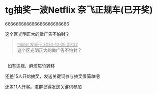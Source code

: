 # tg抽奖一波Netflix 奈飞正规车(已开奖)


666666666666666666666666

这个区光明正大的做广告不怕封？

<div class="quote"><blockquote><font size="2"><a href="https://www.hostloc.com/forum.php?mod=redirect&amp;goto=findpost&amp;pid=9362535&amp;ptid=758916" target="_blank"><font color="#999999">miuler 发表于 2020-10-28 09:32</font></a></font><br />
这个区光明正大的做广告不怕封？</blockquote></div><br />
<img src="static/image/smiley/yct/014.gif" smilieid="45" border="0" alt="" />&nbsp;&nbsp;如有违规，麻烦斑竹转移

还差15人开始抽奖，发送关键词参与抽奖很简单吧 <img src="static/image/smiley/yct/022.gif" smilieid="42" border="0" alt="" />

还差11人开奖。进群记得发送关键词参加

